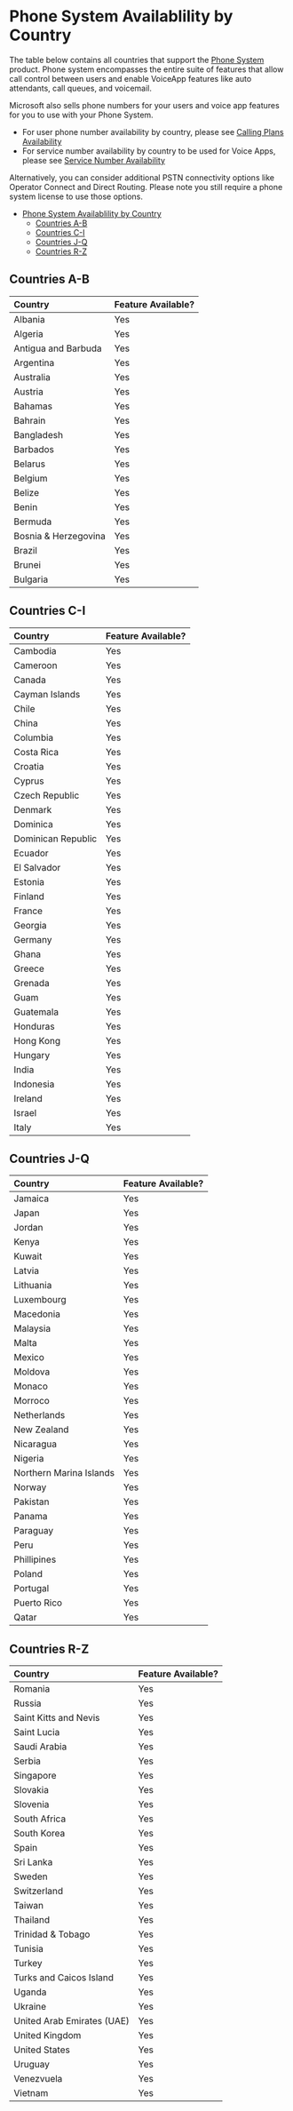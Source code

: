 # Phone System Availablility by Country

The table below contains all countries that support the [Phone System](../insertlinkhere) product. Phone system encompasses the entire suite of features that allow call control between users and enable VoiceApp features like auto attendants, call queues, and voicemail.

Microsoft also sells phone numbers for your users and voice app features for you to use with your Phone System. 

* For user phone number availability by country, please see [Calling Plans Availability](Calling%20Plans%20Availability.md)
* For service number availability by country to be used for Voice Apps, please see [Service Number Availability](Service%20Number%20Availability.md)

Alternatively, you can consider additional PSTN connectivity options like Operator Connect and Direct Routing. Please note you still require a phone system license to use those options.


- [Phone System Availablility by Country](#phone-system-availablility-by-country)
  - [Countries A-B](#countries-a-b)
  - [Countries C-I](#countries-c-i)
  - [Countries J-Q](#countries-j-q)
  - [Countries R-Z](#countries-r-z)

## Countries A-B
|**Country**|**Feature Available?**|
|:-----|:-----|
|Albania <br/> |Yes  <br/> |
|Algeria <br/> |Yes  <br/> |
|Antigua and Barbuda <br/> |Yes  <br/> |
|Argentina  <br/> |Yes  <br/> |
|Australia <br/> |Yes  <br/> |
|Austria <br/> |Yes  <br/> |
|Bahamas <br/> |Yes  <br/> |
|Bahrain <br/> |Yes  <br/> |
|Bangladesh <br/> |Yes  <br/> |
|Barbados <br/> |Yes  <br/> |
|Belarus <br/> |Yes  <br/> |
|Belgium <br/> |Yes  <br/> |
|Belize <br/> |Yes  <br/> |
|Benin <br/> |Yes  <br/> |
|Bermuda <br/> |Yes  <br/> |
|Bosnia & Herzegovina <br/> |Yes  <br/> |
|Brazil <br/> |Yes  <br/> |
|Brunei <br/> |Yes  <br/> |
|Bulgaria <br/> |Yes  <br/> |

## Countries C-I
|**Country**|**Feature Available?**|
|:-----|:-----|
|Cambodia <br/> |Yes  <br/> |
|Cameroon <br/> |Yes  <br/> |
|Canada <br/> |Yes  <br/> |
|Cayman Islands <br/> |Yes  <br/> |
|Chile <br/> |Yes  <br/> |
|China <br/> |Yes  <br/> |
|Columbia <br/> |Yes  <br/> |
|Costa Rica <br/> |Yes  <br/> |
|Croatia <br/> |Yes  <br/> |
|Cyprus <br/> |Yes  <br/> |
|Czech Republic <br/> |Yes  <br/> |
|Denmark <br/> |Yes  <br/> |
|Dominica <br/> |Yes  <br/> |
|Dominican Republic <br/> |Yes  <br/> |
|Ecuador <br/> |Yes  <br/> |
|El Salvador <br/> |Yes  <br/> |
|Estonia <br/> |Yes  <br/> |
|Finland <br/> |Yes  <br/> |
|France <br/> |Yes  <br/> |
|Georgia <br/> |Yes  <br/> |
|Germany <br/> |Yes  <br/> |
|Ghana <br/> |Yes  <br/> |
|Greece <br/> |Yes  <br/> |
|Grenada <br/> |Yes  <br/> |
|Guam <br/> |Yes  <br/> |
|Guatemala <br/> |Yes  <br/> |
|Honduras <br/> |Yes  <br/> |
|Hong Kong <br/> |Yes  <br/> |
|Hungary <br/> |Yes  <br/> |
|India <br/> |Yes  <br/> |
|Indonesia <br/> |Yes  <br/> |
|Ireland <br/> |Yes  <br/> |
|Israel <br/> |Yes  <br/> |
|Italy <br/> |Yes  <br/> |


## Countries J-Q
|**Country**|**Feature Available?**|
|:-----|:-----|
|Jamaica <br/> |Yes  <br/> |
|Japan <br/> |Yes  <br/> |
|Jordan <br/> |Yes  <br/> |
|Kenya <br/> |Yes  <br/> |
|Kuwait <br/> |Yes  <br/> |
|Latvia <br/> |Yes  <br/> |
|Lithuania <br/> |Yes  <br/> |
|Luxembourg <br/> |Yes  <br/> |
|Macedonia <br/> |Yes  <br/> |
|Malaysia <br/> |Yes  <br/> |
|Malta <br/> |Yes  <br/> |
|Mexico <br/> |Yes  <br/> |
|Moldova <br/> |Yes  <br/> |
|Monaco <br/> |Yes  <br/> |
|Morroco <br/> |Yes  <br/> |
|Netherlands <br/> |Yes  <br/> |
|New Zealand <br/> |Yes  <br/> |
|Nicaragua <br/> |Yes  <br/> |
|Nigeria <br/> |Yes  <br/> |
|Northern Marina Islands <br/> |Yes  <br/> |
|Norway <br/> |Yes  <br/> |
|Pakistan <br/> |Yes  <br/> |
|Panama <br/> |Yes  <br/> |
|Paraguay <br/> |Yes  <br/> |
|Peru <br/> |Yes  <br/> |
|Phillipines <br/> |Yes  <br/> |
|Poland <br/> |Yes  <br/> |
|Portugal <br/> |Yes  <br/> |
|Puerto Rico <br/> |Yes  <br/> |
|Qatar <br/> |Yes  <br/> |


## Countries R-Z
|**Country**|**Feature Available?**|
|:-----|:-----|
|Romania <br/> |Yes  <br/> |
|Russia <br/> |Yes  <br/> |
|Saint Kitts and Nevis <br/> |Yes  <br/> |
|Saint Lucia <br/> |Yes  <br/> |
|Saudi Arabia <br/> |Yes  <br/> |
|Serbia <br/> |Yes  <br/> |
|Singapore <br/> |Yes  <br/> |
|Slovakia <br/> |Yes  <br/> |
|Slovenia <br/> |Yes  <br/> |
|South Africa <br/> |Yes  <br/> |
|South Korea <br/> |Yes  <br/> |
|Spain <br/> |Yes  <br/> |
|Sri Lanka <br/> |Yes  <br/> |
|Sweden <br/> |Yes  <br/> |
|Switzerland <br/> |Yes  <br/> |
|Taiwan <br/> |Yes  <br/> |
|Thailand <br/> |Yes  <br/> |
|Trinidad & Tobago <br/> |Yes  <br/> |
|Tunisia <br/> |Yes  <br/> |
|Turkey <br/> |Yes  <br/> |
|Turks and Caicos Island <br/> |Yes  <br/> |
|Uganda <br/> |Yes  <br/> |
|Ukraine <br/> |Yes  <br/> |
|United Arab Emirates (UAE) <br/> |Yes  <br/> |
|United Kingdom <br/> |Yes  <br/> |
|United States <br/> |Yes  <br/> |
|Uruguay <br/> |Yes  <br/> |
|Venezvuela <br/> |Yes  <br/> |
|Vietnam <br/> |Yes  <br/> |